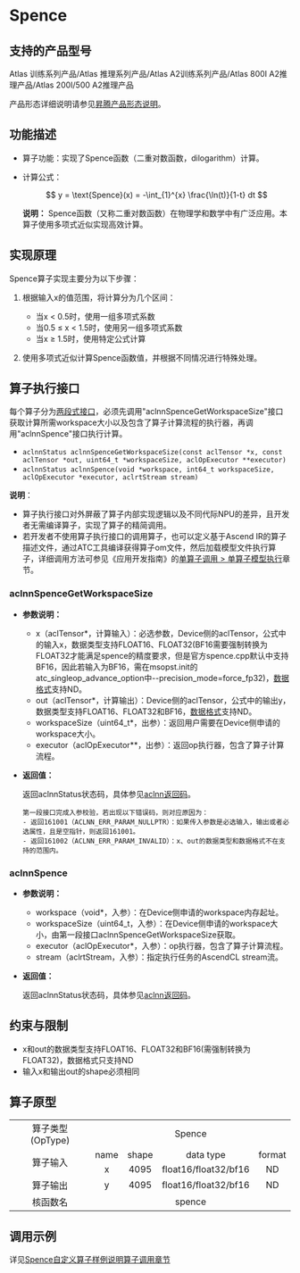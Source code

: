 # Spence

## 支持的产品型号

Atlas 训练系列产品/Atlas 推理系列产品/Atlas A2训练系列产品/Atlas 800I A2推理产品/Atlas 200I/500 A2推理产品

产品形态详细说明请参见[昇腾产品形态说明](https://www.hiascend.com/document/redirect/CannCommunityProductForm)。

## 功能描述

- 算子功能：实现了Spence函数（二重对数函数，dilogarithm）计算。
- 计算公式：
  
  $$
  y = \text{Spence}(x) = -\int_{1}^{x} \frac{\ln(t)}{1-t} dt
  $$
  
  **说明：**
  Spence函数（又称二重对数函数）在物理学和数学中有广泛应用。本算子使用多项式近似实现高效计算。

## 实现原理



Spence算子实现主要分为以下步骤：

1. 根据输入x的值范围，将计算分为几个区间：
   - 当x < 0.5时，使用一组多项式系数
   - 当0.5 ≤ x < 1.5时，使用另一组多项式系数
   - 当x ≥ 1.5时，使用特定公式计算

2. 使用多项式近似计算Spence函数值，并根据不同情况进行特殊处理。

## 算子执行接口

每个算子分为[两段式接口](common/两段式接口.md)，必须先调用"aclnnSpenceGetWorkspaceSize"接口获取计算所需workspace大小以及包含了算子计算流程的执行器，再调用"aclnnSpence"接口执行计算。

* `aclnnStatus aclnnSpenceGetWorkspaceSize(const aclTensor *x, const aclTensor *out, uint64_t *workspaceSize, aclOpExecutor **executor)`
* `aclnnStatus aclnnSpence(void *workspace, int64_t workspaceSize, aclOpExecutor *executor, aclrtStream stream)`

**说明**：

- 算子执行接口对外屏蔽了算子内部实现逻辑以及不同代际NPU的差异，且开发者无需编译算子，实现了算子的精简调用。
- 若开发者不使用算子执行接口的调用算子，也可以定义基于Ascend IR的算子描述文件，通过ATC工具编译获得算子om文件，然后加载模型文件执行算子，详细调用方法可参见《应用开发指南》的[单算子调用 > 单算子模型执行](https://hiascend.com/document/redirect/CannCommunityCppOpcall)章节。

### aclnnSpenceGetWorkspaceSize

- **参数说明：**
  
  - x（aclTensor\*，计算输入）：必选参数，Device侧的aclTensor，公式中的输入x，数据类型支持FLOAT16、FLOAT32(BF16需要强制转换为FLOAT32才能满足spence的精度要求，但是官方spence.cpp默认中支持BF16，因此若输入为BF16，需在msopst.init的atc_singleop_advance_option中--precision_mode=force_fp32)，[数据格式](https://www.hiascend.com/document/detail/zh/CANNCommunityEdition/800alpha003/apiref/aolapi/context/common/%E6%95%B0%E6%8D%AE%E6%A0%BC%E5%BC%8F.md)支持ND。
  - out（aclTensor\*，计算输出）：Device侧的aclTensor，公式中的输出y，数据类型支持FLOAT16、FLOAT32和BF16，[数据格式](https://www.hiascend.com/document/detail/zh/CANNCommunityEdition/800alpha003/apiref/aolapi/context/common/%E6%95%B0%E6%8D%AE%E6%A0%BC%E5%BC%8F.md)支持ND。
  - workspaceSize（uint64\_t\*，出参）：返回用户需要在Device侧申请的workspace大小。
  - executor（aclOpExecutor\*\*，出参）：返回op执行器，包含了算子计算流程。
- **返回值：**
  
  返回aclnnStatus状态码，具体参见[aclnn返回码](https://www.hiascend.com/document/detail/zh/CANNCommunityEdition/800alpha003/apiref/aolapi/context/common/aclnn%E8%BF%94%E5%9B%9E%E7%A0%81_fuse.md)。
  
  ```
  第一段接口完成入参校验，若出现以下错误码，则对应原因为：
  - 返回161001（ACLNN_ERR_PARAM_NULLPTR）：如果传入参数是必选输入，输出或者必选属性，且是空指针，则返回161001。
  - 返回161002（ACLNN_ERR_PARAM_INVALID）：x、out的数据类型和数据格式不在支持的范围内。
  ```

### aclnnSpence

- **参数说明：**
  
  - workspace（void\*，入参）：在Device侧申请的workspace内存起址。
  - workspaceSize（uint64\_t，入参）：在Device侧申请的workspace大小，由第一段接口aclnnSpenceGetWorkspaceSize获取。
  - executor（aclOpExecutor\*，入参）：op执行器，包含了算子计算流程。
  - stream（aclrtStream，入参）：指定执行任务的AscendCL stream流。
- **返回值：**
  
  返回aclnnStatus状态码，具体参见[aclnn返回码](https://www.hiascend.com/document/detail/zh/CANNCommunityEdition/800alpha003/apiref/aolapi/context/common/aclnn%E8%BF%94%E5%9B%9E%E7%A0%81_fuse.md)。

## 约束与限制

- x和out的数据类型支持FLOAT16、FLOAT32和BF16(需强制转换为FLOAT32)，数据格式只支持ND
- 输入x和输出out的shape必须相同

## 算子原型

<table>
<tr><td rowspan="1" align="center">算子类型(OpType)</td><td colspan="4" align="center">Spence</td></tr>
</tr>
<tr><td rowspan="2" align="center">算子输入</td><td align="center">name</td><td align="center">shape</td><td align="center">data type</td><td align="center">format</td></tr>
<tr><td align="center">x</td><td align="center">4095</td><td align="center">float16/float32/bf16</td><td align="center">ND</td></tr>
</tr>
</tr>
<tr><td rowspan="1" align="center">算子输出</td><td align="center">y</td><td align="center">4095</td><td align="center">float16/float32/bf16</td><td align="center">ND</td></tr>
</tr>
<tr><td rowspan="1" align="center">核函数名</td><td colspan="4" align="center">spence</td></tr>
</table>

## 调用示例

详见[Spence自定义算子样例说明算子调用章节](../README.md#算子调用)